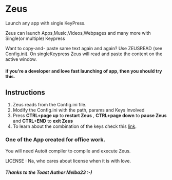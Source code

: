 # Zeus
Launch any app with single KeyPress.

Zeus can launch Apps,Music,Videos,Webpages and many more with Single(or multiple) Keypress

Want to copy-and- paste same text again and again? Use ZEUSREAD (see Config.ini). On singleKeypress Zeus will read and paste the content on the active window.

#### if you're a developer and love fast launching of app, then you should try this.

## Instructions

1. Zeus reads from the Config.ini file.
2. Modify the Config.ini with the path, params and  Keys Involved
3. Press **CTRL+page up** to **restart Zeus** , **CTRL+page down** to **pause Zeus** and **CTRL+END** to **exit Zeus**
4. To learn about the combination of the keys check this [link](https://www.autoitscript.com/autoit3/docs/functions/Send.htm).

### One of the App created for office work.

You will need Autoit compiler to compile and execute Zeus.

LICENSE : Na, who cares about license when it is with love.

##### Thanks to the Toast Author Melba23 :-)
